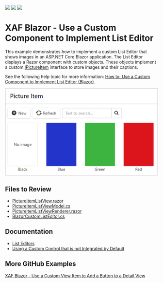 <!-- default badges list -->
![](https://img.shields.io/endpoint?url=https://codecentral.devexpress.com/api/v1/VersionRange/388044123/21.1.4%2B)
[![](https://img.shields.io/badge/Open_in_DevExpress_Support_Center-FF7200?style=flat-square&logo=DevExpress&logoColor=white)](https://supportcenter.devexpress.com/ticket/details/T1015880)
[![](https://img.shields.io/badge/📖_How_to_use_DevExpress_Examples-e9f6fc?style=flat-square)](https://docs.devexpress.com/GeneralInformation/403183)
<!-- default badges end -->
# XAF Blazor - Use a Custom Component to Implement List Editor

This example demonstrates how to implement a custom List Editor that shows images in an ASP.NET Core Blazor application. 
The List Editor displays a Razor component with custom objects. These objects implement a custom [IPictureItem](./CS/MySolution.Module/BusinessObjects/IPictureItem.cs) interface to store images and their captions.

See the following help topic for more information: [How to: Use a Custom Component to Implement List Editor (Blazor)](https://docs.devexpress.com/eXpressAppFramework/403258/ui-construction/list-editors/how-to-use-a-custom-component-to-implement-list-editor-blazor).

![](custom-list-editor.png)

<!-- default file list -->
## Files to Review

* [PictureItemListView.razor](./CS/MySolution.Module.Blazor/PictureItemListView.razor)
* [PictureItemListViewModel.cs](./CS/MySolution.Module.Blazor/PictureItemListViewModel.cs)
* [PictureItemListViewRenderer.razor](./CS/MySolution.Module.Blazor/PictureItemListViewRenderer.razor)
* [BlazorCustomListEditor.cs](./CS/MySolution.Module.Blazor/BlazorCustomListEditor.cs)
<!-- default file list end -->

## Documentation
* [List Editors](https://docs.devexpress.com/eXpressAppFramework/113189/ui-construction/list-editors?p=netframework)
* [Using a Custom Control that is not Integrated by Default](https://docs.devexpress.com/eXpressAppFramework/113610/ui-construction/using-a-custom-control-that-is-not-integrated-by-default/using-a-custom-control-that-is-not-integrated-by-default)

## More GitHub Examples
[XAF Blazor - Use a Custom View Item to Add a Button to a Detail View](https://github.com/DevExpress-Examples/xaf-custom-view-item-blazor)
